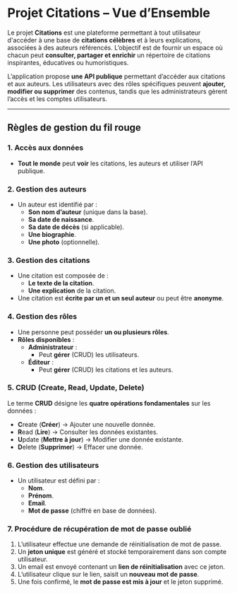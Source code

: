 # Projet Citations – Vue d’Ensemble

Le projet **Citations** est une plateforme permettant à tout utilisateur d'accéder à une base de **citations célèbres** et à leurs explications, associées à des auteurs référencés. L’objectif est de fournir un espace où chacun peut **consulter, partager et enrichir** un répertoire de citations inspirantes, éducatives ou humoristiques.

L’application propose **une API publique** permettant d’accéder aux citations et aux auteurs. Les utilisateurs avec des rôles spécifiques peuvent **ajouter, modifier ou supprimer** des contenus, tandis que les administrateurs gèrent l’accès et les comptes utilisateurs.

---

## Règles de gestion du fil rouge

### 1. Accès aux données
- **Tout le monde** peut **voir** les citations, les auteurs et utiliser l’API publique.

### 2. Gestion des auteurs
- Un auteur est identifié par :
  - **Son nom d’auteur** (unique dans la base).
  - **Sa date de naissance**.
  - **Sa date de décès** (si applicable).
  - **Une biographie**.
  - **Une photo** (optionnelle).

### 3. Gestion des citations
- Une citation est composée de :
  - **Le texte de la citation**.
  - **Une explication** de la citation.
- Une citation est **écrite par un et un seul auteur** ou peut être **anonyme**.

### 4. Gestion des rôles
- Une personne peut posséder **un ou plusieurs rôles**.
- **Rôles disponibles** :
  - **Administrateur** :
    - Peut **gérer** (CRUD) les utilisateurs.
  - **Éditeur** :
    - Peut **gérer** (CRUD) les citations et les auteurs.

### 5. CRUD (Create, Read, Update, Delete)
Le terme **CRUD** désigne les **quatre opérations fondamentales** sur les données :
- **C**reate (**Créer**) → Ajouter une nouvelle donnée.
- **R**ead (**Lire**) → Consulter les données existantes.
- **U**pdate (**Mettre à jour**) → Modifier une donnée existante.
- **D**elete (**Supprimer**) → Effacer une donnée.

### 6. Gestion des utilisateurs
- Un utilisateur est défini par :
  - **Nom**.
  - **Prénom**.
  - **Email**.
  - **Mot de passe** (chiffré en base de données).

### 7. Procédure de récupération de mot de passe oublié
1. L’utilisateur effectue une demande de réinitialisation de mot de passe.
2. Un **jeton unique** est généré et stocké temporairement dans son compte utilisateur.
3. Un email est envoyé contenant un **lien de réinitialisation** avec ce jeton.
4. L’utilisateur clique sur le lien, saisit un **nouveau mot de passe**.
5. Une fois confirmé, le **mot de passe est mis à jour** et le jeton supprimé.
